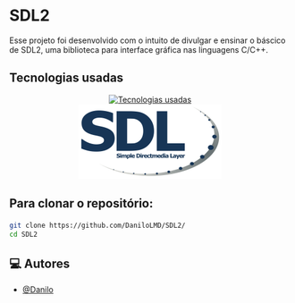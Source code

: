 # SDL2
Esse projeto foi desenvolvido com o intuito de divulgar e ensinar o báscico de SDL2, uma biblioteca para interface gráfica nas linguagens C/C++.

## Tecnologias usadas

<div align="center">
  <a href="https://skillicons.dev">
    <img src="https://skillicons.dev/icons?i=c,cmake,cpp&theme=dark" alt="Tecnologias usadas" />
    <br>
    <img src="sdl2.png" alt="Tecnologias usadas" />
  </a>
</div>

## Para clonar o repositório:
```bash
git clone https://github.com/DaniloLMD/SDL2/
cd SDL2
```


## 💻 Autores

- [@Danilo](https://github.com/DaniloLMD)
  
